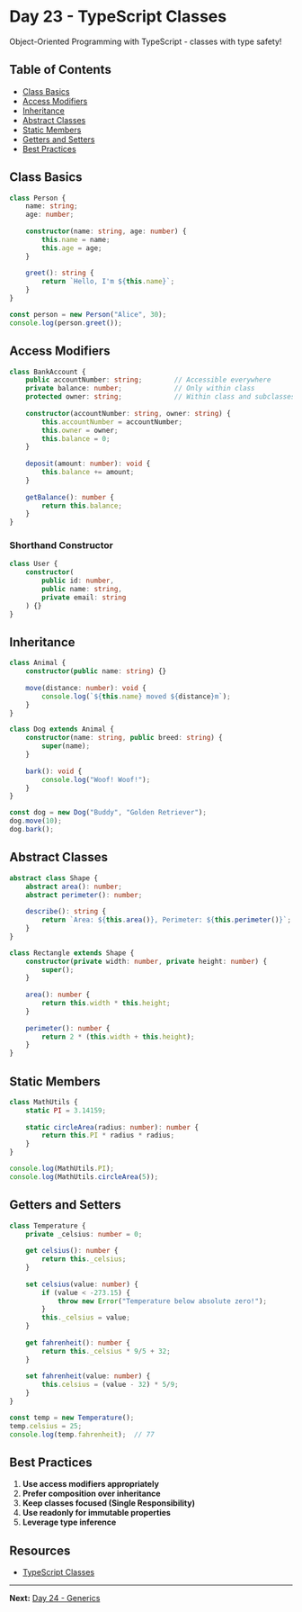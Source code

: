 # Day 23 - TypeScript Classes

Object-Oriented Programming with TypeScript - classes with type safety!

## Table of Contents
- [Class Basics](#class-basics)
- [Access Modifiers](#access-modifiers)
- [Inheritance](#inheritance)
- [Abstract Classes](#abstract-classes)
- [Static Members](#static-members)
- [Getters and Setters](#getters-and-setters)
- [Best Practices](#best-practices)

## Class Basics

```typescript
class Person {
    name: string;
    age: number;
    
    constructor(name: string, age: number) {
        this.name = name;
        this.age = age;
    }
    
    greet(): string {
        return `Hello, I'm ${this.name}`;
    }
}

const person = new Person("Alice", 30);
console.log(person.greet());
```

## Access Modifiers

```typescript
class BankAccount {
    public accountNumber: string;        // Accessible everywhere
    private balance: number;             // Only within class
    protected owner: string;             // Within class and subclasses
    
    constructor(accountNumber: string, owner: string) {
        this.accountNumber = accountNumber;
        this.owner = owner;
        this.balance = 0;
    }
    
    deposit(amount: number): void {
        this.balance += amount;
    }
    
    getBalance(): number {
        return this.balance;
    }
}
```

### Shorthand Constructor

```typescript
class User {
    constructor(
        public id: number,
        public name: string,
        private email: string
    ) {}
}
```

## Inheritance

```typescript
class Animal {
    constructor(public name: string) {}
    
    move(distance: number): void {
        console.log(`${this.name} moved ${distance}m`);
    }
}

class Dog extends Animal {
    constructor(name: string, public breed: string) {
        super(name);
    }
    
    bark(): void {
        console.log("Woof! Woof!");
    }
}

const dog = new Dog("Buddy", "Golden Retriever");
dog.move(10);
dog.bark();
```

## Abstract Classes

```typescript
abstract class Shape {
    abstract area(): number;
    abstract perimeter(): number;
    
    describe(): string {
        return `Area: ${this.area()}, Perimeter: ${this.perimeter()}`;
    }
}

class Rectangle extends Shape {
    constructor(private width: number, private height: number) {
        super();
    }
    
    area(): number {
        return this.width * this.height;
    }
    
    perimeter(): number {
        return 2 * (this.width + this.height);
    }
}
```

## Static Members

```typescript
class MathUtils {
    static PI = 3.14159;
    
    static circleArea(radius: number): number {
        return this.PI * radius * radius;
    }
}

console.log(MathUtils.PI);
console.log(MathUtils.circleArea(5));
```

## Getters and Setters

```typescript
class Temperature {
    private _celsius: number = 0;
    
    get celsius(): number {
        return this._celsius;
    }
    
    set celsius(value: number) {
        if (value < -273.15) {
            throw new Error("Temperature below absolute zero!");
        }
        this._celsius = value;
    }
    
    get fahrenheit(): number {
        return this._celsius * 9/5 + 32;
    }
    
    set fahrenheit(value: number) {
        this.celsius = (value - 32) * 5/9;
    }
}

const temp = new Temperature();
temp.celsius = 25;
console.log(temp.fahrenheit);  // 77
```

## Best Practices

1. **Use access modifiers appropriately**
2. **Prefer composition over inheritance**
3. **Keep classes focused (Single Responsibility)**
4. **Use readonly for immutable properties**
5. **Leverage type inference**

## Resources

- [TypeScript Classes](https://www.typescriptlang.org/docs/handbook/classes.html)

---

**Next:** [Day 24 - Generics](../Day24_Generics/README.md)
